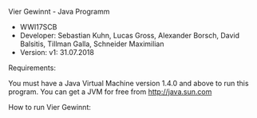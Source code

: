 Vier Gewinnt - Java Programm

- WWI17SCB
- Developer: Sebastian Kuhn, Lucas Gross, Alexander Borsch, David Balsitis, Tillman Galla, Schneider Maximilian
- Version: v1: 31.07.2018 


Requirements:

You must have a Java Virtual Machine version 1.4.0 and above to run this program.
You can get a JVM for free from http://java.sun.com

How to run Vier Gewinnt:

